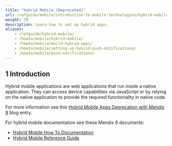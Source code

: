 ```yaml
---
title: "Hybrid Mobile (Deprecated)"
url: /refguide/mobile/introduction-to-mobile-technologies/hybrid-mobile/
weight: 30
description: Learn how to set up hybrid apps.
aliases:
    - /refguide/hybrid-mobile/
    - /howto/mobile/hybrid-mobile/
    - /howto/mobile/build-hybrid-apps/
    - /howto/mobile/setting-up-hybrid-push-notifications/
    - /howto/mobile/push-notifications/
---
```


## 1 Introduction

Hybrid mobile applications are web applications that run inside a native application. They can access device capabilities via JavaScript or by relying on the native application to provide the required functionality in native code.

For more information see this [Hybrid Mobile Apps Deprecation with Mendix 9](https://www.mendix.com/blog/hybrid-mobile-apps-deprecation-with-mendix-9/) blog entry.

For hybrid mobile documentation see these Mendix 8 documents:

* [Hybrid Mobile How To Documentation](/howto8/mobile/hybrid-mobile/)
* [Hybrid Mobile Reference Guide](/refguide8/hybrid-mobile/)
